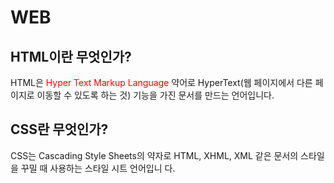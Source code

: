 <!DOCTYPE html>
<html lang="en">
<head>
    <meta charset="UTF-8">
    <meta name="viewport" content="width=<device-width>,
initial-scale=1.0">
    <style>
        .selc {
            color:red
        }
    </style>
    <title>Document</title>
</head>
<body>
    <h1>WEB</h1>
    <h2>HTML이란 무엇인가?</h2>
    <p>HTML은 <span class="selc">Hyper Text Markup Language </span>
약어로 HyperText(웹 페이지에서 다른 페이지로 이동할 수 있도록 하는
것) 기능을 가진 문서를 만드는 언어입니다.</p>
    <h2>CSS란 무엇인가?</h2>
    <p>CSS는 Cascading Style Sheets의 약자로 HTML, XHML,
XML 같은 문서의 스타일을 꾸밀 때 사용하는 스타일 시트 언어입니
다.</p>
</body>
</html>
